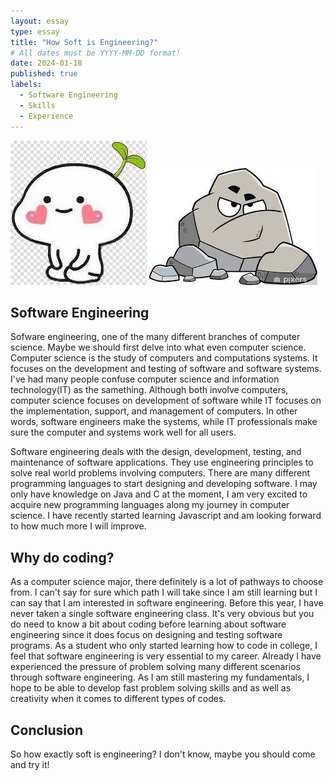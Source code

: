 ```yaml
---
layout: essay
type: essay
title: "How Soft is Engineering?"
# All dates must be YYYY-MM-DD format!
date: 2024-01-18
published: true
labels:
  - Software Engineering
  - Skills
  - Experience
---
```


<img class="img-fluid" src="../img/soft.jpg">       <img class="img-fluid" src="../img/rock.jpg">

## Software Engineering

Sofware engineering, one of the many different branches of computer science. Maybe we should first delve into what even computer science. Computer science is the study of computers and computations systems. It focuses on the development and testing of software and software systems. I've had many people confuse computer science and information technology(IT) as the samething. Although both involve computers, computer science focuses on development of software while IT focuses on the implementation, support, and management of computers. In other words, software engineers make the systems, while IT professionals make sure the computer and systems work well for all users.

Software engineering deals with the design, development, testing, and maintenance of software applications. They use engineering principles to solve real world problems involving computers. There are many different programming languages to start designing and developing software. I may only have knowledge on Java and C at the moment, I am very excited to acquire new programming languages along my journey in computer science. I have recently started learning Javascript and am looking forward to how much more I will improve.

## Why do coding?

As a computer science major, there definitely is a lot of pathways to choose from. I can't say for sure which path I will take since I am still learning but I can say that I am interested in software engineering. Before this year, I have never taken a single software engineering class. It's very obvious but you do need to know a bit about coding before learning about software engineering since it does focus on designing and testing software programs. As a student who only started learning how to code in college, I feel that software engineering is very essential to my career. Already I have experienced the pressure of problem solving many different scenarios through software engineering. As I am still mastering my fundamentals, I hope to be able to develop fast problem solving skills and as well as creativity when it comes to different types of codes.


## Conclusion

So how exactly soft is engineering? I don't know, maybe you should come and try it!
